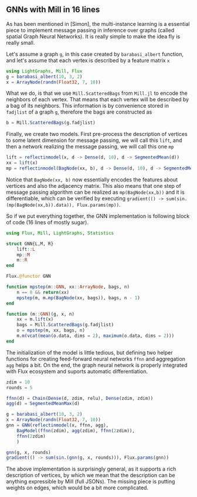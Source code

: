 ## GNNs with Mill in 16 lines

As has been mentioned in [Simon], the multi-instance learning is a essential piece to implement message passing in inference over graphs (called spatial Graph Neural Networks). It is really simple to make the idea fly is really small.

Let's assume a graph `g`, in this case created by `barabasi_albert` function, and let's assume that each vertex is described by a feature matrix `x`
```julia
using LightGraphs, Mill, Flux
g = barabasi_albert(10, 3, 2)
x = ArrayNode(randn(Float32, 7, 10))
```

What we do, is that we use `Mill.ScatteredBags` from `Mill.jl` to encode the neighbors of each vertex. That means that each vertex will be described by a bag of its neighbors. This information is by convenience stored in `fadjlist` of a graph `g`, therefore the bags are constructed as
```julia
b = Mill.ScatteredBags(g.fadjlist)
```

Finally, we create two models. First pre-process the description of vertices to some latent dimension for message passing, we will call this `lift`, and then a network realizing the message passing, we will call this one `mp`
```julia
lift = reflectinmodel(x, d -> Dense(d, 10), d -> SegmentedMean(d))
xx = lift(x)
mp = reflectinmodel(BagNode(xx, b), d -> Dense(d, 10), d -> SegmentedMean(d))
```

Notice that `BagNode(xx, b)` now essentially encodes the features about vertices and also the adjacency matrix. This also means that one step of message passing algorithm can be realized as `mp(BagNode(xx,b))` and it is differentiable, which can be verified by executing `gradient(() -> sum(sin.(mp(BagNode(xx,b)).data)), Flux.params(mp))`. 

So if we put everything together, the GNN implementation is following block of code (16 lines of mostly sugar).
```julia
using Flux, Mill, LightGraphs, Statistics

struct GNN{L,M, R}
	lift::L
	mp::M
	m::R
end

Flux.@functor GNN

function mpstep(m::GNN, xx::ArrayNode, bags, n)
	n == 0 && return(xx)
	mpstep(m, m.mp(BagNode(xx, bags)), bags, n - 1)
end

function (m::GNN)(g, x, n)
	xx = m.lift(x)
	bags = Mill.ScatteredBags(g.fadjlist)
	o = mpstep(m, xx, bags, n)
	m.m(vcat(mean(o.data, dims = 2), maximum(o.data, dims = 2)))
end
```

The initialization of the model is little tedious, but defining two helper functions for creating feed-forward neural networks `ffnn` and aggregation `agg` helps a bit. On the end, the graph neural network is properly integrated with Flux ecosystem and suports automatic differentiation.
```julia
zdim = 10
rounds = 5

ffnn(d) = Chain(Dense(d, zdim, relu), Dense(zdim, zdim))
agg(d) = SegmentedMeanMax(d)

g = barabasi_albert(10, 3, 2)
x = ArrayNode(randn(Float32, 7, 10))
gnn = GNN(reflectinmodel(x, ffnn, agg),
	BagModel(ffnn(zdim), agg(zdim), ffnn(2zdim)),
	ffnn(2zdim)
	)

gnn(g, x, rounds)
gradient(() -> sum(sin.(gnn(g, x, rounds))), Flux.params(gnn))
```

The above implementation is surprisingly general, as it supports a rich description of vertices, by which we mean that the description can be anything expressible by Mill (full JSONs).
The missing piece is putting weights on edges, which would be a bit more complicated.
